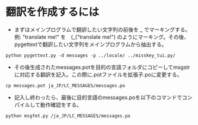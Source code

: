 # 翻訳を作成するには

* まずはメインプログラムで翻訳したい文字列の前後を _ でマーキングする。例: "translate me!" を　(_("translate me!") のようにマーキング。その後、pygettextで翻訳したい文字列をメインプログラムから抽出する。

```
python pygettext.py -d messages -p ../locale/ ../misskey_tui.py/ 
```

* その後生成されたmessages.potを目的の言語フォルダにコピーしてmsgstrに対応する翻訳を記入。この際に.potファイルを拡張子.poに変更する。

```
cp messages.pot ja_JP/LC_MESSAGES/messages.po
```

* 記入し終わったら、最後に目的言語のmessages.poを以下のコマンドでコンパイルして動作確認をする。

```
python msgfmt.py /ja_JP/LC_MESSAGES/messages.po
```